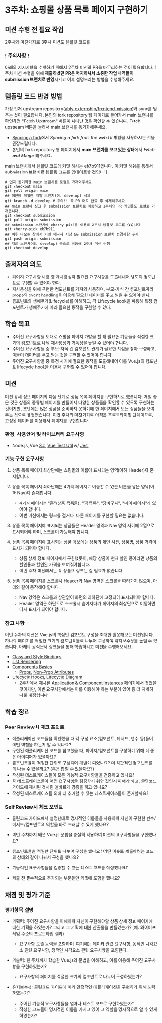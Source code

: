 # 3주차: 쇼핑몰 상품 목록 페이지 구현하기

## 미션 수행 전 필요 작업

2주차와 마찬가지로 3주차 미션도 템플릿 코드를 

### ! 주의사항 !

아래의 지시사항을 수행하기 위해서 2주차 미션의 PR을 마무리하는 것이 필요합니다. 1주차 미션 수행을 위해 **제출하셨던 PR은 머지하셔서 소중한 작업 내역들이 submission 브랜치로 반영**시키고 이후 설명드리는 방법을 수행해주세요.

## 템플릿 코드 반영 방법

가장 먼저 upstream repository([ably-externship/frontend-mission](https://github.com/ably-externship/frontend-mission))와 sync를 맞추는 것이 필요합니다. 본인의 fork repository 웹 페이지로 들어가서 main 브랜치를 확인하면  "Fetch Upstream" 버튼이 나타난 것을 확인할 수 있습니다. Fetch upstream 버튼을 눌러서 main 브랜치를 동기화해주세요.

* [Syncing a fork](https://docs.github.com/en/pull-requests/collaborating-with-pull-requests/working-with-forks/syncing-a-fork)에서 *Syncing a fork from the web UI* 방법을 사용하시는 것을 권장드립니다.
* 본인의 fork repository 웹 페이지에서 **main 브랜치를 보고 있는 상태**에서 *Fetch and Merge* 해주세요.

main 브랜치에서 템플릿 코드의 커밋 해시는 eb7b911입니다. 이 커밋 해쉬를 통해서 submission 브랜치로 템플릿 코드를 업데이트할 것입니다.


```
# 먼저 동기화한 main 브랜치를 로컬로 가져와주세요
git checkout main
git pull origin main
## 이전에 작업한 개발 브랜치(예. develop) 삭제
git branch -d develop # 주의!! 꼭 PR 머지 완료 후 삭제해주세요.
## main 브랜치 싱크 후 submission 브랜치로 이동하고 1주차의 PR 커밋들도 로컬로 가져옵니다.
git checkout submission
git pull origin submission
## submission 브랜치에 cherry-pick을 이용해 2주차 템플릿 코드를 얹습니다
git cherry-pick eb7b911
## 이후 나오는 창에서 커밋 메시지 저장 && submission 브랜치 변경사항 푸시
git push origin submission
## 개발 브랜치(예. develop) 등으로 이동해 2주차 미션 수행
git checkout develop
```

## 출제자의 의도

- 페이지 요구사항 내용 중 재사용성이 필요한 요구사항을 도출해내어 별도의 컴포넌트로 구성할 수 있어야 한다.
- 재사용성을 위해 구현한 컴포넌트를 가져와 사용하며, 부모-자식 간 컴포넌트끼리 props와 event handling을 이용해 필요한 데이터를 주고 받을 수 있어야 한다.
- 컴포넌트의 생애주기(Lifecycle)를 이해하고, 각 Lifecycle hook을 이용해 특정 컴포넌트가 생애주기에 따라 필요한 동작을 구현할 수 있다.

## 학습 목표

- 주어진 요구사항을 토대로 쇼핑몰 페이지 개발을 할 때 필요한 기능들을 적절한 크기의 컴포넌트로 나눠 재사용성과 가독성을 높일 수 있어야 합니다.
- 주어진 요구사항들 중 부모-자식 간 컴포넌트 관계가 필요한 지점을 찾아 구성하고, 이들이 데이터를 주고 받는 것을 구현할 수 있어야 합니다.
- 주어진 요구사항들 중 특정 시기에 필요한 동작을 도출해내어 이를 Vue.js의 컴포넌트 lifecycle hook을 이용해 구현할 수 있어야 합니다.

## 미션

미션 상세 정보 페이지의 다음 단계로 상품 목록 페이지를 구현하기로 했습니다. 제일 좋은 것은 상품의 종류별 페이지를 만들어서 다양한 상품들을 확인할 수 있도록 구현하는 것이지만, 초반에는 많은 상품을 준비하지 못하기에 한 페이지에서 모든 상품들을 보여주는 것으로 결정했습니다. 이전 주차와 마찬가지로 아직은 프로토타이핑 단계이므로, 고정된 데이터를 이용해서 페이지를 구현합니다.

### 환경, 사용언어 및 라이브러리 요구사항

- Node.js, Vue [3.x](http://v3.vuejs.org/), [Vue Test Util](https://next.vue-test-utils.vuejs.org/guide/essentials/a-crash-course.html) w/ [Jest](https://jestjs.io/docs/getting-started)

### 기능 구현 요구사항

1. 상품 목록 페이지 최상단에는 쇼핑몰의 이름이 표시되는 영역(이하 Header)이 존재합니다.

2. 상품 목록 페이지 최하단에는 4가지 페이지로 이동할 수 있는 버튼을 담은 영역(이하 Nav)이 존재합니다.
     * 4가지 페이지는 "홈"(상품 목록들), "찜 목록", "장바구니", "마이 페이지"가 있어야 합니다.
     * 이번 미션에서는 링크를 걸거나, 다른 페이지를 구현할 필요는 없습니다.


3. 상품 목록 페이지에 표시되는 상품들은 Header 영역과 Nav 영역 사이에 2열으로 표시되어야 하며, 스크롤이 가능해야 합니다.
3. 상품 목록 페이지에 표시되는 상품 정보에는 상품의 메인 사진, 상품명, 상품 가격이 표시가 되어야 합니다.
   * 상품 상세 정보 페이지에서 구현했듯이, 해당 상품이 현재 할인 중이라면 상품의 할인율과 할인된 가격을 보여줘야합니다.
   * 이번 주차 미션에서는 각 상품의 링크는 걸 필요가 없습니다.
3. 상품 목록 페이지를 스크롤시 Header와 Nav 영역은 스크롤을 따라가지 않으며, 아래와 같이 동작해야 합니다.
   * Nav 영역은 스크롤과 상관없이 화면의 최하단에 고정되어 표시되어야 합니다.
   * Header 영역은 하단으로 스크롤시 숨겨지다가 페이지의 최상단으로 이동하면 다시 표시가 되어야 합니다.

### 참고 사항

이번 주차의 미션은 Vue.js의 핵심인 컴포넌트 구성을 최대한 활용해보는 미션입니다. 하나의 페이지를 적절한 크기의 컴포넌트들로 나누어 구성하여 유지보수성을 높일 수 있습니다. 아래의 공식문서 링크들을 통해 학습하시고 미션을 수행해보세요.

*  [Class and Style Bindings](https://v3.vuejs.org/guide/class-and-style.html#binding-html-classes)
*  [List Rendering](https://v3.vuejs.org/guide/list.html#mapping-an-array-to-elements-with-v-for)
*  [Components Basics](https://v3.vuejs.org/guide/component-basics.html#base-example)
   *  [Props](https://v3.vuejs.org/guide/component-props.html#prop-types), [Non-Prop Attributes](https://v3.vuejs.org/guide/component-attrs.html#attribute-inheritance)
*  [Lifecycle Hooks](https://v3.vuejs.org/guide/instance.html#lifecycle-hooks), [Lifecycle Diagram](https://v3.vuejs.org/guide/instance.html#lifecycle-diagram)
   *  2주차에서 제시된 [Application & Component Instances](https://v3.vuejs.org/guide/instance.html#creating-an-application-instance) 페이지에서 접했을 것이지만, 이번 요구사항에서는 이를 이용해야 하는 부분이 있어 좀 더 자세히 다룰 예정입니다

## 학습 정리

###  Peer Review시 체크 포인트

* 애플리케이션 코드들을 확인했을 때 각 구성 요소(컴포넌트, 메서드, 변수 등)들이 어떤 역할을 하는지 알 수 있나요?
* 구현된 애플리케이션 코드를 참고했을 때, 페이지/컴포넌트를 구성하기 위해 더 좋은 아이디어가 있을까요?
* 컴포넌트들이 적절한 단위로 구성되어 개발이 되었나요? 더 직관적인 컴포넌트를 더 나눌 수 있을까요? (혹은 합칠 수 있을까요?)
* 작성된 테스트케이스들이 모든 기능적 요구사항들을 검증하고 있나요?
* 각 테스트케이스들이 어떤 요구사항을 검증하기 위한 것인지 이해가 되고, 클린코드 가이드에 제시된 것처럼 올바르게 검증을 하고 있나요?
* 작성된 테스트케이스들 외에 더 추가할 수 있는 테스트케이스들이 존재할까요?

### Self Review시 체크 포인트

* 클린코드 가이드에서 설명한대로 명시적인 이름들을 사용하여 자신이 구현한 변수/메서드/컴포넌트의 역할을 바로 드러날 수 있게 했나요?
* 이번 주차까지 배운 Vue.js 문법을 충실히 적용하여 미션의 요구사항들을 구현했나요?

* 컴포넌트들을 적절한 단위로 나누어 구성을 했나요? 어떤 이유로 제출하려는 코드의 상태와 같이 나눠서 구성을 했나요?
* 기능적인 요구사항들을 검증할 수 있는 테스트 코드를 작성했나요?
* 제출 전 필수적으로 추가되는 부분들만 커밋에 포함을 했나요?

## 채점 및 평가 기준

### 평가항목 설명

* 기획력: 주어진 요구사항을 이해하여 자신이 구현해야할 상품 상세 정보 페이지에 대한 기획을 하였는가? 그리고 그 기획에 대한 산출물을 만들었는가? (예. 와이어프레임 수준의 프로토타입 결과)
  * 요구사항 도출 능력을 포함하며, 여기에는 데이터 관련 요구사항, 동적인 시각요소 관련 요구사항, 정적인 시각요소 관련 요구사항을 포함한다.
* 기술력: 현 주차까지 학습한 Vue.js의 문법을 이해하고, 이를 이용해 주어진 요구사항을 구현하였는가?
  * 요구사항의 페이지를 적절한 크기의 컴포넌트로 나누어 구성하였는가?

* 유지보수성: 클린코드 가이드에 따라 안정적인 애플리케이션을 구현하기 위해 노력하였는가?
  * 주어진 기능적 요구사항들을 얼마나 테스트 코드로 구현하였는가?
  * 작성한 코드들이 명시적인 이름을 가지고 있어 그 역할을 명시적으로 알 수 있게 하였는가?
